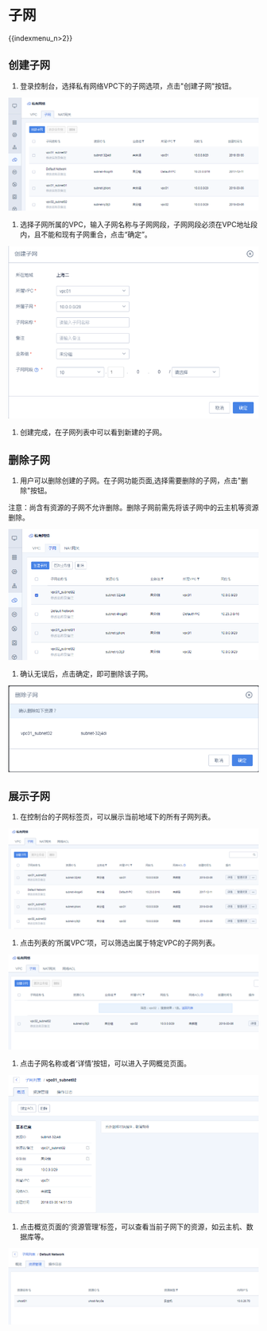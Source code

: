 # 子网

{{indexmenu_n>2}}

## 创建子网

1.  登录控制台，选择私有网络VPC下的子网选项，点击"创建子网"按钮。

![image](/images/guide/create_subnet01.png)

1.  选择子网所属的VPC，输入子网名称与子网网段，子网网段必须在VPC地址段内，且不能和现有子网重合，点击“确定”。

![image](/images/guide/create_subnet02.png)

1.  创建完成，在子网列表中可以看到新建的子网。

## 删除子网

1.  用户可以删除创建的子网。在子网功能页面,选择需要删除的子网，点击"删除"按钮。

注意：尚含有资源的子网不允许删除。删除子网前需先将该子网中的云主机等资源删除。

![image](/images/guide/delete_subnet01.png)

1.  确认无误后，点击确定，即可删除该子网。

![image](/images/guide/delete_subnet02.png)

## 展示子网

1.  在控制台的子网标签页，可以展示当前地域下的所有子网列表。

![image](/images/guide/list_subnet01.png)

1.  点击列表的‘所属VPC’项，可以筛选出属于特定VPC的子网列表。

![image](/images/guide/list_subnet02.png)

1.  点击子网名称或者‘详情’按钮，可以进入子网概览页面。

![image](/images/guide/list_subnet03.png)

1.  点击概览页面的‘资源管理’标签，可以查看当前子网下的资源，如云主机、数据库等。

![image](/images/guide/list_subnet04.png)
